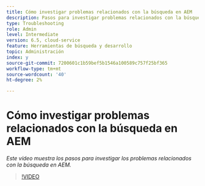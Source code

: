 ```yaml
---
title: Cómo investigar problemas relacionados con la búsqueda en AEM
description: Pasos para investigar problemas relacionados con la búsqueda
type: Troubleshooting
role: Admin
level: Intermediate
version: 6.5, cloud-service
feature: Herramientas de búsqueda y desarrollo
topic: Administración
index: y
source-git-commit: 7200601c1b59bef5b1546a100589c757f25bf365
workflow-type: tm+mt
source-wordcount: '40'
ht-degree: 2%

---
```



# Cómo investigar problemas relacionados con la búsqueda en AEM

*Este vídeo muestra los pasos para investigar los problemas relacionados con la búsqueda en AEM.*

>[!VIDEO](https://video.tv.adobe.com/v/335467?quality=9&learn=on)